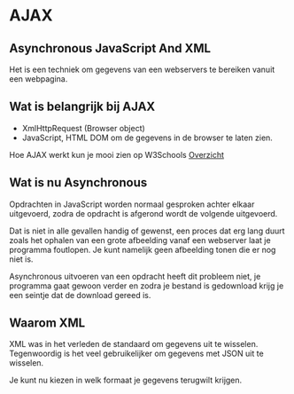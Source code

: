 # AJAX
##  Asynchronous JavaScript And XML

Het is een techniek om gegevens van een webservers te bereiken vanuit een webpagina.

## Wat is belangrijk bij AJAX

- XmlHttpRequest (Browser object)
- JavaScript, HTML DOM om de gegevens in de browser te laten zien.

Hoe AJAX werkt kun je mooi zien op W3Schools [Overzicht](https://www.w3schools.com/xml/ajax_intro.asp) 

## Wat is nu Asynchronous
Opdrachten in JavaScript worden normaal gesproken achter elkaar uitgevoerd, zodra de opdracht is afgerond wordt de volgende uitgevoerd.   

Dat is niet in alle gevallen handig of gewenst, een proces dat erg lang duurt zoals het ophalen van een grote afbeelding vanaf een webserver laat je programma foutlopen. Je kunt namelijk geen afbeelding tonen die er nog niet is.


Asynchronous uitvoeren van een opdracht heeft dit probleem niet, je programma gaat gewoon verder en zodra je bestand is gedownload krijg je een seintje dat de download gereed is.

## Waarom XML
XML was in het verleden de standaard om gegevens uit te wisselen. Tegenwoordig is het veel gebruikelijker om gegevens met JSON uit te wisselen. 

Je kunt nu kiezen in welk formaat je gegevens terugwilt krijgen. 
